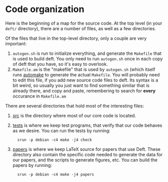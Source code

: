 # Code organization

Here is the beginning of a map for the source code.  At the top level
(in your `deft/` directory), there are a number of files, as well as a
few directories.

Of the files that live in the top-level directory, only a couple are
very important:

1. `autogen.sh` is run to initialize everything, and generate the
   `Makefile` that is used to build deft.  You only need to run
   `autogen.sh` once in each copy of deft that you have, so it's easy
   to overlook.
2. `Makefile.am` is the "makefile" that is used by `autogen.sh` (which
   itself runs [automake][] to generate the actual
   `Makefile`.  You will probably need to edit this file, if you add
   new source code files to deft.  Its syntax is a bit weird, so
   usually you just want to find something similar that is already
   there, and copy and paste, remembering to search for **every**
   occurance in `Makefile.am`

[automake]: http://www.gnu.org/software/automake/manual/automake.html

There are several directories that hold most of the interesting files:

1. [src](../src/src.html) is the directory where most of our core code is located.
2. [tests](../tests/tests.html) is where we keep test programs, that verify that our code
   behaves as we desire.
   You can run the tests by running:

         srun -p debian -c4 make -j4 check

3. [papers](../papers/papers.html) is where we keep LaTeX source for papers that use Deft.
   These directory also contain the specific code needed to generate
   the data for our papers, and the scripts to generate figures, etc.
   You can build the papers by running:

         srun -p debian -c4 make -j4 papers
